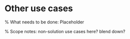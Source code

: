 # Other use cases

% What needs to be done: Placeholder

% Scope notes: non-solution use cases here? blend down?
